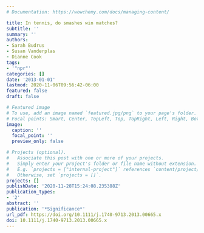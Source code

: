 ```yaml
---
# Documentation: https://wowchemy.com/docs/managing-content/

title: In tennis, do smashes win matches?
subtitle: ''
summary: ''
authors:
- Sarah Budrus
- Susan Vanderplas
- Dianne Cook
tags:
- '"npr"'
categories: []
date: '2013-01-01'
lastmod: 2020-11-06T09:56:42-06:00
featured: false
draft: false

# Featured image
# To use, add an image named `featured.jpg/png` to your page's folder.
# Focal points: Smart, Center, TopLeft, Top, TopRight, Left, Right, BottomLeft, Bottom, BottomRight.
image:
  caption: ''
  focal_point: ''
  preview_only: false

# Projects (optional).
#   Associate this post with one or more of your projects.
#   Simply enter your project's folder or file name without extension.
#   E.g. `projects = ["internal-project"]` references `content/project/deep-learning/index.md`.
#   Otherwise, set `projects = []`.
projects: []
publishDate: '2020-11-28T15:24:08.235388Z'
publication_types:
- '2'
abstract: ''
publication: '*Significance*'
url_pdf: https://doi.org/10.1111/j.1740-9713.2013.00665.x
doi: 10.1111/j.1740-9713.2013.00665.x
---
```

